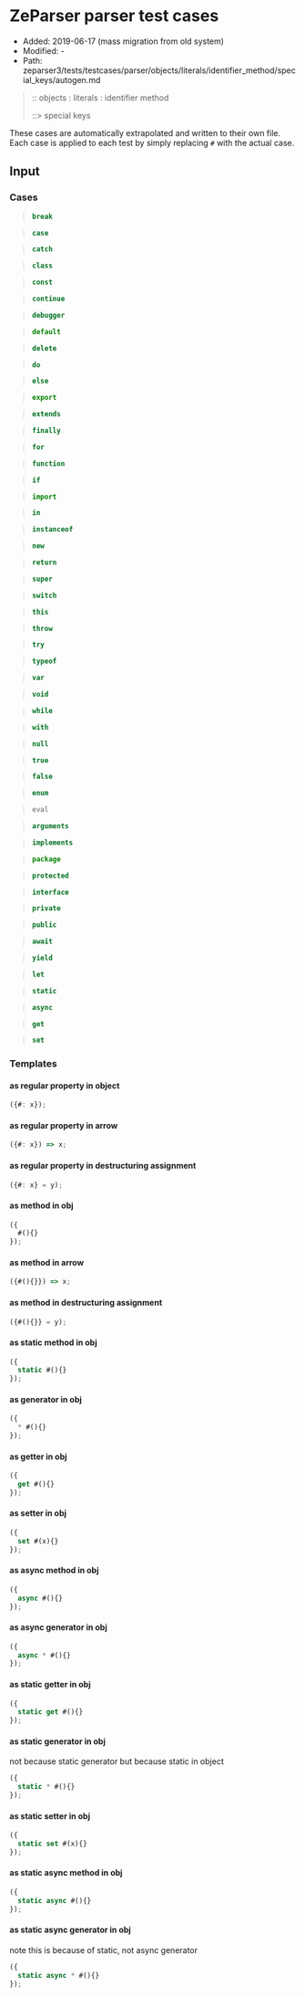 # ZeParser parser test cases

- Added: 2019-06-17 (mass migration from old system)
- Modified: -
- Path: zeparser3/tests/testcases/parser/objects/literals/identifier_method/special_keys/autogen.md

> :: objects : literals : identifier method
>
> ::> special keys

These cases are automatically extrapolated and written to their own file.
Each case is applied to each test by simply replacing `#` with the actual case.

## Input

### Cases

> `````js
> break
> `````

> `````js
> case
> `````

> `````js
> catch
> `````

> `````js
> class
> `````

> `````js
> const
> `````

> `````js
> continue
> `````

> `````js
> debugger
> `````

> `````js
> default
> `````

> `````js
> delete
> `````

> `````js
> do
> `````

> `````js
> else
> `````

> `````js
> export
> `````

> `````js
> extends
> `````

> `````js
> finally
> `````

> `````js
> for
> `````

> `````js
> function
> `````

> `````js
> if
> `````

> `````js
> import
> `````

> `````js
> in
> `````

> `````js
> instanceof
> `````

> `````js
> new
> `````

> `````js
> return
> `````

> `````js
> super
> `````

> `````js
> switch
> `````

> `````js
> this
> `````

> `````js
> throw
> `````

> `````js
> try
> `````

> `````js
> typeof
> `````

> `````js
> var
> `````

> `````js
> void
> `````

> `````js
> while
> `````

> `````js
> with
> `````

> `````js
> null
> `````

> `````js
> true
> `````

> `````js
> false
> `````

> `````js
> enum
> `````

> `````js
> eval
> `````

> `````js
> arguments
> `````

> `````js
> implements
> `````

> `````js
> package
> `````

> `````js
> protected
> `````

> `````js
> interface
> `````

> `````js
> private
> `````

> `````js
> public
> `````

> `````js
> await
> `````

> `````js
> yield
> `````

> `````js
> let
> `````

> `````js
> static
> `````

> `````js
> async
> `````

> `````js
> get
> `````

> `````js
> set
> `````

### Templates

#### as regular property in object

`````js
({#: x});
`````

#### as regular property in arrow

`````js
({#: x}) => x;
`````

#### as regular property in destructuring assignment

`````js
({#: x} = y);
`````

#### as method in obj

`````js
({
  #(){}
});
`````

#### as method in arrow

`````js
({#(){}}) => x;
`````

#### as method in destructuring assignment

`````js
({#(){}} = y);
`````

#### as static method in obj

`````js
({
  static #(){}
});
`````

#### as generator in obj

`````js
({
  * #(){}
});
`````

#### as getter in obj

`````js
({
  get #(){}
});
`````

#### as setter in obj

`````js
({
  set #(x){}
});
`````

#### as async method in obj

`````js
({
  async #(){}
});
`````

#### as async generator in obj

`````js
({
  async * #(){}
});
`````

#### as static getter in obj

`````js
({
  static get #(){}
});
`````

#### as static generator in obj

not because static generator but because static in object

`````js
({
  static * #(){}
});
`````

#### as static setter in obj

`````js
({
  static set #(x){}
});
`````

#### as static async method in obj

`````js
({
  static async #(){}
});
`````

#### as static async generator in obj

note this is because of static, not async generator

`````js
({
  static async * #(){}
});
`````
